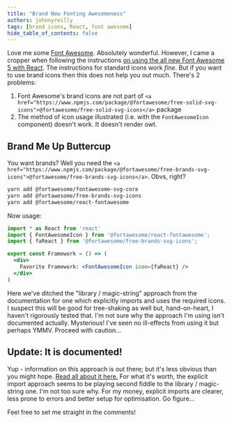 ```yaml
---
title: "Brand New Fonting Awesomeness"
authors: johnnyreilly
tags: [brand icons, React, font awesome]
hide_table_of_contents: false
---
```

Love me some [Font Awesome](https://fontawesome.com). Absolutely wonderful. However, I came a cropper when following the instructions [on using the all new Font Awesome 5 with React](https://fontawesome.com/how-to-use/on-the-web/using-with/react). The instructions for standard icons work *fine*. But if you want to use brand icons then this does not help you out much. There's 2 problems:

 1. Font Awesome's brand icons are not part of `<a href="https://www.npmjs.com/package/@fortawesome/free-solid-svg-icons">@fortawesome/free-solid-svg-icons</a>` package
2. The method of icon usage illustrated (i.e. with the `FontAwesomeIcon` component) doesn't work. It doesn't render owt.



## Brand Me Up Buttercup

You want brands? Well you need the `<a href="https://www.npmjs.com/package/@fortawesome/free-brands-svg-icons">@fortawesome/free-brands-svg-icons</a>`. Obvs, right?

```sh
yarn add @fortawesome/fontawesome-svg-core
yarn add @fortawesome/free-brands-svg-icons
yarn add @fortawesome/react-fontawesome
```

Now usage:

```jsx
import * as React from 'react'
import { FontAwesomeIcon } from '@fortawesome/react-fontawesome';
import { faReact } from '@fortawesome/free-brands-svg-icons';

export const Framework = () => (
  <div>
    Favorite Framework: <FontAwesomeIcon icon={faReact} />
  </div>
)
```

Here we've ditched the "library / magic-string" approach from the documentation for one which explicitly imports and uses the required icons. I suspect this will be good for tree-shaking as well but, hand-on-heart, I haven't rigorously tested that. I'm not sure why the approach I'm using isn't documented actually. Mysterious! I've seen no ill-effects from using it but perhaps YMMV. Proceed with caution...

## Update: It is documented!

Yup - information on this approach is out there; but it's less obvious than you might hope. [Read all about it here.](https://github.com/FortAwesome/react-fontawesome#explicit-import) For what it's worth, the explicit import approach seems to be playing second fiddle to the library / magic-string one. I'm not too sure why. For my money, explicit imports are clearer, less prone to errors and better setup for optimisation. Go figure...

Feel free to set me straight in the comments!


